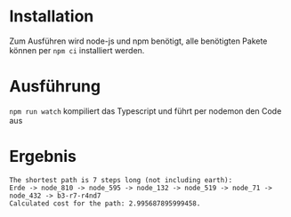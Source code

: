 # Installation
Zum Ausführen wird node-js und npm benötigt, alle benötigten Pakete können per `npm ci` installiert werden.
# Ausführung
`npm run watch` kompiliert das Typescript und führt per nodemon den Code aus
# Ergebnis
```
The shortest path is 7 steps long (not including earth):
Erde -> node_810 -> node_595 -> node_132 -> node_519 -> node_71 -> node_432 -> b3-r7-r4nd7
Calculated cost for the path: 2.995687895999458.
```